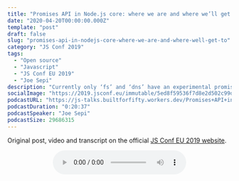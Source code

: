 ```yaml
---
title: "Promises API in Node.js core: where we are and where we’ll get to | JSConf EU 2019"
date: "2020-04-20T00:00:00.000Z"
template: "post"
draft: false
slug: "promises-api-in-nodejs-core-where-we-are-and-where-well-get-to"
category: "JS Conf 2019"
tags:
  - "Open source"
  - "Javascript"
  - "JS Conf EU 2019"
  - "Joe Sepi"
description: "Currently only ‘fs’ and ‘dns’ have an experimental promise api in Node core. People LOL at node.js core modules for still using the callback pattern. I could launch into a bunch of puns here but instead I’ll just say the current status is sad but fixable. Where are we? What do we need to do? How can you help?"
socialImage: "https://2019.jsconf.eu/immutable/5ed8f59536f7d8e2d502c99d2fbe168fb0f3d47e/images/cms/joe-sepi-ccb70cb1-1000-square.jpg"
podcastURL: "https://js-talks.builtforfifty.workers.dev/Promises+API+in+Node.js+core+where+we+are+and+where+well+get+to+by+Joe+Sepi+JSConf+EU+2019.mp3"
podcastDuration: "0:20:37"
podcastSpeaker: "Joe Sepi"
podcastSize: 29686315
---
```


Original post, video and transcript on the official [JS Conf EU 2019 website](https://2019.jsconf.eu/joe-sepi/promises-api-in-nodejs-core-where-we-are-and-where-well-get-to.html).

<!-- End of podcast preview -->

<div style="text-align: center">
	<audio controls="controls">
		<source type="audio/mp3" src="https://js-talks.builtforfifty.workers.dev/Promises+API+in+Node.js+core+where+we+are+and+where+well+get+to+by+Joe+Sepi+JSConf+EU+2019.mp3"></source>
		<p>Your browser does not support the audio element.</p>
	</audio>
</div>